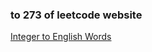 ### to 273 of leetcode website

[Integer to English Words](https://leetcode-cn.com/problems/integer-to-english-words/)